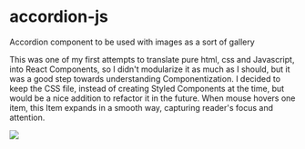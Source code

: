 # accordion-js
Accordion component to be used with images as a sort of gallery

This was one of my first attempts to translate pure html, css and Javascript, into React Components, so I didn't modularize it as much as I should, but it was a good step towards understanding Componentization.
I decided to keep the CSS file, instead of creating Styled Components at the time, but would be a nice addition to refactor it in the future.
When mouse hovers one item, this Item expands in a smooth way, capturing reader's focus and attention.

![](https://user-images.githubusercontent.com/26651389/102887721-300ccc80-4436-11eb-8dfd-2f769295a6bf.gif)
